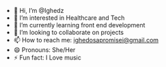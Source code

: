 - 👋 Hi, I’m @Ighedz
- 👀 I’m interested in Healthcare and Tech
- 🌱 I’m currently learning front end development
- 💞️ I’m looking to collaborate on projects
- 📫 How to reach me: ighedosapromisei@gmail.com
- 😄 Pronouns: She/Her
- ⚡ Fun fact: I Love music

<!---
Ighedz/Ighedz is a ✨ special ✨ repository because its `README.md` (this file) appears on your GitHub profile.
You can click the Preview link to take a look at your changes.
--->
